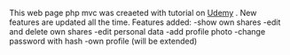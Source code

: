 This web page php mvc was creaeted with tutorial on [Udemy](https://www.udemy.com/learn-object-oriented-php-by-building-a-complete-website/learn/v4/overview) .
New features are updated all the time.
Features added:
-show own shares
-edit and delete own shares
-edit personal data
-add profile photo
-change password with hash
-own profile (will be extended)
